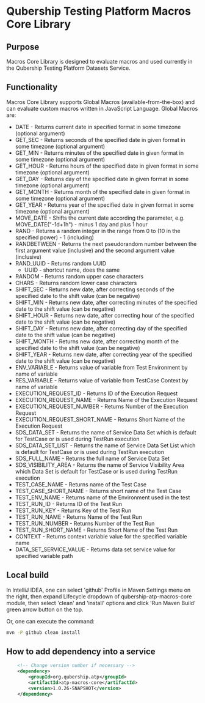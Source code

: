 # Qubership Testing Platform Macros Core Library

## Purpose
Macros Core Library is designed to evaluate macros and used currently in the Qubership Testing Platform Datasets Service.

## Functionality

Macros Core Library supports Global Macros (available-from-the-box) and can evaluate custom macros written in JavaScript Language.
Global Macros are:
- DATE - Returns current date in specified format in some timezone (optional argument)
- GET_SEC - Returns seconds of the specified date in given format in some timezone (optional argument)
- GET_MIN - Returns minutes of the specified date in given format in some timezone (optional argument)
- GET_HOUR - Returns hours of the specified date in given format in some timezone (optional argument)
- GET_DAY - Returns day of the specified date in given format in some timezone (optional argument)
- GET_MONTH - Returns month of the specified date in given format in some timezone (optional argument)
- GET_YEAR - Returns year of the specified date in given format in some timezone (optional argument)
- MOVE_DATE - Shifts the current date according the parameter, e.g. MOVE_DATE("-1d+1h") - minus 1 day and plus 1 hour
- RAND - Returns a random integer in the range from 0 to (10 in the specified power) - 1 (including)
- RANDBETWEEN - Returns the next pseudorandom number between the first argument value (inclusive) and the second argument value (inclusive)
- RAND_UUID - Returns random UUID
  - UUID - shortcut name, does the same
- RANDOM - Returns random upper case characters
- CHARS - Returns random lower case characters
- SHIFT_SEC - Returns new date, after correcting seconds of the specified date to the shift value (can be negative)
- SHIFT_MIN - Returns new date, after correcting minutes of the specified date to the shift value (can be negative)
- SHIFT_HOUR - Returns new date, after correcting hour of the specified date to the shift value (can be negative)
- SHIFT_DAY - Returns new date, after correcting day of the specified date to the shift value (can be negative)
- SHIFT_MONTH - Returns new date, after correcting month of the specified date to the shift value (can be negative)
- SHIFT_YEAR - Returns new date, after correcting year of the specified date to the shift value (can be negative)
- ENV_VARIABLE - Returns value of variable from Test Environment by name of variable
- RES_VARIABLE - Returns value of variable from TestCase Context by name of variable
- EXECUTION_REQUEST_ID - Returns ID of the Execution Request
- EXECUTION_REQUEST_NAME - Returns Name of the Execution Request
- EXECUTION_REQUEST_NUMBER - Returns Number of the Execution Request
- EXECUTION_REQUEST_SHORT_NAME - Returns Short Name of the Execution Request
- SDS_DATA_SET - Returns the name of Service Data Set which is default for TestCase or is used during TestRun execution
- SDS_DATA_SET_LIST - Returns the name of Service Data Set List which is default for TestCase or is used during TestRun execution
- SDS_FULL_NAME - Returns the full name of Service Data Set
- SDS_VISIBILITY_AREA - Returns the name of Service Visibility Area which Data Set is default for TestCase or is used during TestRun execution
- TEST_CASE_NAME - Returns name of the Test Case
- TEST_CASE_SHORT_NAME - Returns short name of the Test Case
- TEST_ENV_NAME - Returns name of the Environment used in the test
- TEST_RUN_ID - Returns ID of the Test Run
- TEST_RUN_KEY - Returns Key of the Test Run
- TEST_RUN_NAME - Returns Name of the Test Run
- TEST_RUN_NUMBER - Returns Number of the Test Run
- TEST_RUN_SHORT_NAME - Returns Short Name of the Test Run
- CONTEXT - Returns context variable value for the specified variable name
- DATA_SET_SERVICE_VALUE - Returns data set service value for specified variable path

## Local build

In IntelliJ IDEA, one can select 'github' Profile in Maven Settings menu on the right, then expand Lifecycle dropdown of qubership-atp-macros-core module, then select 'clean' and 'install' options and click 'Run Maven Build' green arrow button on the top.

Or, one can execute the command:
```bash
mvn -P github clean install
```

## How to add dependency into a service
```xml
    <!-- Change version number if necessary -->
    <dependency>
        <groupId>org.qubership.atp</groupId>
        <artifactId>atp-macros-core</artifactId>
        <version>1.0.26-SNAPSHOT</version>
    </dependency>
```

